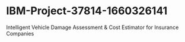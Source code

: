 # IBM-Project-37814-1660326141
Intelligent Vehicle Damage Assessment &amp; Cost Estimator for Insurance Companies
